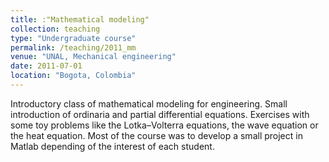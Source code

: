 ```yaml
---
title: :"Mathematical modeling"
collection: teaching
type: "Undergraduate course"
permalink: /teaching/2011_mm
venue: "UNAL, Mechanical engineering"
date: 2011-07-01
location: "Bogota, Colombia"
---
```


Introductory class of mathematical modeling for engineering. Small introduction of ordinaria and partial differential equations. Exercises with some toy problems like the Lotka–Volterra equations, the wave equation or the heat equation. Most of the course was to develop a small project in Matlab depending of the interest of each student.
